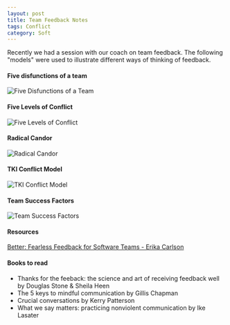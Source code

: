 ```yaml
---
layout: post
title: Team Feedback Notes
tags: Conflict
category: Soft
---
```

Recently we had a session with our coach on team feedback. The following "models" were used to illustrate different ways of thinking of feedback.

#### Five disfunctions  of a team

<img class="img-responsive" alt="Five Disfunctions of a Team" src="{{ site.url }}/assets/images/Five-Disfunctions-Of-A-Team.jpg">

#### Five Levels of Conflict

<img class="img-responsive" alt="Five Levels of Conflict" src="{{ site.url }}/assets/images/Five-Levels-Of-Conflict.jpg">

#### Radical Candor

<img class="img-responsive" alt="Radical Candor" src="{{ site.url }}/assets/images/Radical-Candor.jpg">

#### TKI Conflict Model

<img class="img-responsive" alt="TKI Conflict Model" src="{{ site.url }}/assets/images/TKI-Conflict-Model.jpg">

#### Team Success Factors

<img class="img-responsive" alt="Team Success Factors" src="{{ site.url }}/assets/images/Team-Success-Factors.png">

#### Resources

[Better: Fearless Feedback for Software Teams - Erika Carlson](https://www.youtube.com/watch?v=RsfNS9HSWQs)  

#### Books to read

* Thanks for the feeback: the science and art of receiving feedback well by Douglas Stone & Sheila Heen  
* The 5 keys to mindful communication by Gillis Chapman  
* Crucial conversations by Kerry Patterson  
* What we say matters: practicing nonviolent communication by Ike Lasater  

